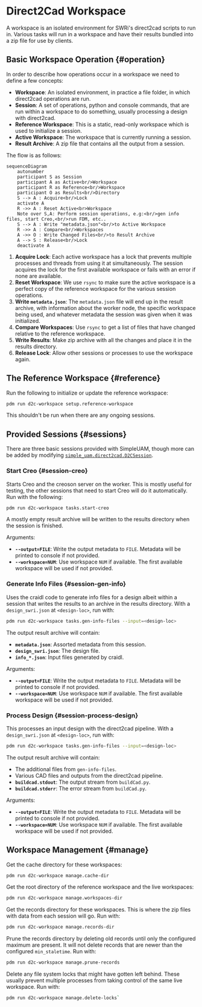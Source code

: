# Direct2Cad Workspace

A workspace is an isolated environment for SWRi's direct2cad scripts to run in.
Various tasks will run in a workspace and have their results bundled into a
zip file for use by clients.

## Basic Workspace Operation {#operation}

In order to describe how operations occur in a workspace we need to define a
few concepts:

- **Workspace**: An isolated environment, in practice a file
  folder, in which direct2cad operations are run.
- **Session**: A set of operations, python and console commands, that are run
  within a workspace to do something, usually processing a design with
  direct2cad.
- **Reference Workspace**: This is a static, read-only workspace which is used
  to initialize a session.
- **Active Workspace**: The workspace that is currently running a session.
- **Result Archive**: A zip file that contains all the output from a session.

The flow is as follows:

```mermaid
sequenceDiagram
    autonumber
    participant S as Session
    participant A as Active<br/>Workspace
    participant R as Reference<br/>Workspace
    participant O as Results<br/>Directory
    S --> A : Acquire<br/>Lock
    activate A
    R ->> A : Reset Active<br>Workspace
    Note over S,A: Perform session operations, e.g:<br/>gen info files, start Creo,<br/>run FDM, etc..
    S --> A : Write "metadata.json"<br/>to Active Workspace
    R ->> A : Compare<br/>Workspaces
    A ->> O : Write Changed Files<br/>to Result Archive
    A --> S : Release<br/>Lock
    deactivate A
```

1. **Acquire Lock**: Each active workspace has a lock that prevents multiple
   processes and threads from using it at simultaneously.
   The session acquires the lock for the first available workspace or
   fails with an error if none are available.
2. **Reset Workspace**: We use `rsync` to make sure the active workspace is a
   perfect copy of the reference workspace for the various session operations.
3. **Write `metadata.json`**: The `metadata.json` file will end up in the
   result archive, with information about the worker node, the specific workspace
   being used, and whatever metadata the session was given when it was
   initialized.
4. **Compare Workspaces**: Use `rsync` to get a list of files that have changed
   relative to the reference workspace.
5. **Write Results**: Make zip archive with all the changes and place it in the
   results directory.
6. **Release Lock**: Allow other sessions or processes to use the workspace
   again.

## The Reference Workspace {#reference}

Run the following to initialize or update the reference workspace:

```bash
pdm run d2c-workspace setup.reference-workspace
```

This shouldn't be run when there are any ongoing sessions.

## Provided Sessions {#sessions}

There are three basic sessions provided with SimpleUAM, though more can be
added by modifying [`simple_uam.direct2cad.D2CSession`](../../reference/simple_uam/direct2cad/session/#simple_uam.direct2cad.session.D2CSession).

### Start Creo {#session-creo}

Starts Creo and the creoson server on the worker.
This is mostly useful for testing, the other sessions that need to start Creo
will do it automatically.
Run with the following:

```bash
pdm run d2c-workspace tasks.start-creo
```

A mostly empty result archive will be written to the results directory when
the session is finished.

Arguments:

- **`--output=FILE`**: Write the output metadata to `FILE`.
  Metadata will be printed to console if not provided.
- **`--workspace=NUM`**: Use workspace `NUM` if available.
  The first available workspace will be used if not provided.

### Generate Info Files {#session-gen-info}

Uses the craidl code to generate info files for a design albeit within a
session that writes the results to an archive in the results directory.
With a `design_swri.json` at `<design-loc>`, run with:


```bash
pdm run d2c-workspace tasks.gen-info-files --input=<design-loc>
```

The output result archive will contain:

- **`metadata.json`**: Assorted metadata from this session.
- **`design_swri.json`**: The design file.
- **`info_*.json`**: Input files generated by craidl.

Arguments:

- **`--output=FILE`**: Write the output metadata to `FILE`.
  Metadata will be printed to console if not provided.
- **`--workspace=NUM`**: Use workspace `NUM` if available.
  The first available workspace will be used if not provided.

### Process Design {#session-process-design}

This processes an input design with the direct2cad pipeline.
With a `design_swri.json` at `<design-loc>`, run with:


```bash
pdm run d2c-workspace tasks.gen-info-files --input=<design-loc>
```

The output result archive will contain:

- The additional files from `gen-info-files`.
- Various CAD files and outputs from the direct2cad pipeline.
- **`buildcad.stdout`**: The output stream from `buildCad.py`.
- **`buildcad.stderr`**: The error stream from `buildCad.py`.

Arguments:

- **`--output=FILE`**: Write the output metadata to `FILE`.
  Metadata will be printed to console if not provided.
- **`--workspace=NUM`**: Use workspace `NUM` if available.
  The first available workspace will be used if not provided.

## Workspace Management {#manage}

Get the cache directory for these workspaces:

```bash
pdm run d2c-workspace manage.cache-dir
```

Get the root directory of the reference workspace and the live workspaces:

```bash
pdm run d2c-workspace manage.workspaces-dir
```

Get the records directory for these workspaces.
This is where the zip files with
data from each session will go.
Run with:

```bash
pdm run d2c-workspace manage.records-dir
```

Prune the records directory by deleting old records until only the configured
maximum are present.
It will not delete records that are newer than the
configured `min_staletime`.
Run with:

```bash
pdm run d2c-workspace manage.prune-records
```

Delete any file system locks that might have gotten left behind. These
usually prevent multiple processes from taking control of the same live
workspace.
Run with:

```bash
pdm run d2c-workspace manage.delete-locks`
```
